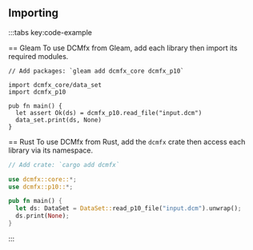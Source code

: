 ## Importing

:::tabs key:code-example

== Gleam
To use DCMfx from Gleam, add each library then import its required modules.

```gleam
// Add packages: `gleam add dcmfx_core dcmfx_p10`

import dcmfx_core/data_set
import dcmfx_p10

pub fn main() {
  let assert Ok(ds) = dcmfx_p10.read_file("input.dcm")
  data_set.print(ds, None)
}
```

== Rust
To use DCMfx from Rust, add the `dcmfx` crate then access each library
via its namespace.

```rust
// Add crate: `cargo add dcmfx`

use dcmfx::core::*;
use dcmfx::p10::*;

pub fn main() {
  let ds: DataSet = DataSet::read_p10_file("input.dcm").unwrap();
  ds.print(None);
}
```
:::
